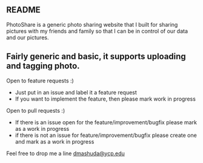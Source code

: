 ## README

PhotoShare is a generic photo sharing website that I built for sharing pictures with my friends and family so that I can be in control of our data and our pictures.

Fairly generic and basic, it supports uploading and tagging photo.
-----

Open to feature requests :)
 - Just put in an issue and label it a feature request
 - If you want to implement the feature, then please mark work in progress

Open to pull requests :)
 - If there is an issue open for the feature/improvement/bugfix please mark as a work in progress
 - if there is not an issue for feature/improvement/bugfix please create one and mark as a work in progress

Feel free to drop me a line dmashuda@ycp.edu
